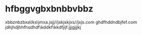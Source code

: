 # hfbggvgbxbnbbvbbz
xbbznbzbxa\lks\jmxa.jsjj//jskjskjxs//jxjs.com
ghdfhddndbjfef.com
jdhjhdjhhfhsdhdf\kddkf\kkdfjijf.jjjgjjjkj

